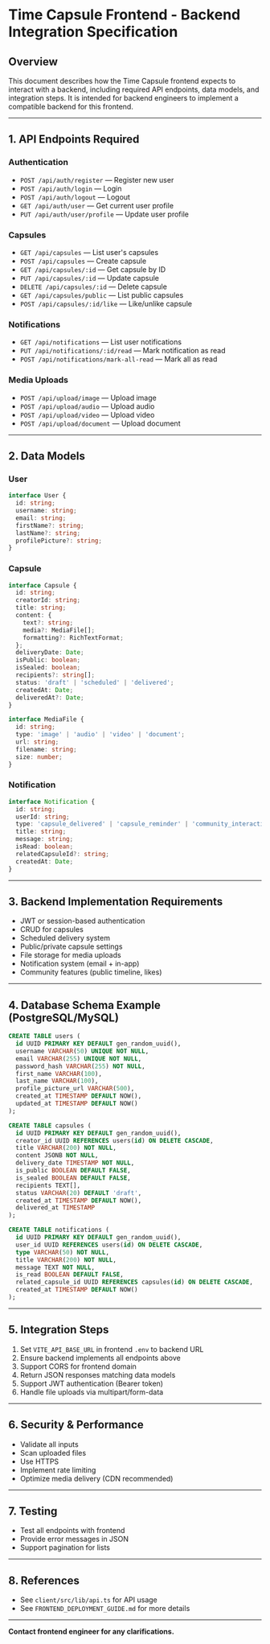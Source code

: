 # Time Capsule Frontend - Backend Integration Specification

## Overview
This document describes how the Time Capsule frontend expects to interact with a backend, including required API endpoints, data models, and integration steps. It is intended for backend engineers to implement a compatible backend for this frontend.

---

## 1. API Endpoints Required

### Authentication
- `POST /api/auth/register` — Register new user
- `POST /api/auth/login` — Login
- `POST /api/auth/logout` — Logout
- `GET /api/auth/user` — Get current user profile
- `PUT /api/auth/user/profile` — Update user profile

### Capsules
- `GET /api/capsules` — List user's capsules
- `POST /api/capsules` — Create capsule
- `GET /api/capsules/:id` — Get capsule by ID
- `PUT /api/capsules/:id` — Update capsule
- `DELETE /api/capsules/:id` — Delete capsule
- `GET /api/capsules/public` — List public capsules
- `POST /api/capsules/:id/like` — Like/unlike capsule

### Notifications
- `GET /api/notifications` — List user notifications
- `PUT /api/notifications/:id/read` — Mark notification as read
- `POST /api/notifications/mark-all-read` — Mark all as read

### Media Uploads
- `POST /api/upload/image` — Upload image
- `POST /api/upload/audio` — Upload audio
- `POST /api/upload/video` — Upload video
- `POST /api/upload/document` — Upload document

---

## 2. Data Models

### User
```ts
interface User {
  id: string;
  username: string;
  email: string;
  firstName?: string;
  lastName?: string;
  profilePicture?: string;
}
```

### Capsule
```ts
interface Capsule {
  id: string;
  creatorId: string;
  title: string;
  content: {
    text?: string;
    media?: MediaFile[];
    formatting?: RichTextFormat;
  };
  deliveryDate: Date;
  isPublic: boolean;
  isSealed: boolean;
  recipients?: string[];
  status: 'draft' | 'scheduled' | 'delivered';
  createdAt: Date;
  deliveredAt?: Date;
}

interface MediaFile {
  id: string;
  type: 'image' | 'audio' | 'video' | 'document';
  url: string;
  filename: string;
  size: number;
}
```

### Notification
```ts
interface Notification {
  id: string;
  userId: string;
  type: 'capsule_delivered' | 'capsule_reminder' | 'community_interaction';
  title: string;
  message: string;
  isRead: boolean;
  relatedCapsuleId?: string;
  createdAt: Date;
}
```

---

## 3. Backend Implementation Requirements

- JWT or session-based authentication
- CRUD for capsules
- Scheduled delivery system
- Public/private capsule settings
- File storage for media uploads
- Notification system (email + in-app)
- Community features (public timeline, likes)

---

## 4. Database Schema Example (PostgreSQL/MySQL)

```sql
CREATE TABLE users (
  id UUID PRIMARY KEY DEFAULT gen_random_uuid(),
  username VARCHAR(50) UNIQUE NOT NULL,
  email VARCHAR(255) UNIQUE NOT NULL,
  password_hash VARCHAR(255) NOT NULL,
  first_name VARCHAR(100),
  last_name VARCHAR(100),
  profile_picture_url VARCHAR(500),
  created_at TIMESTAMP DEFAULT NOW(),
  updated_at TIMESTAMP DEFAULT NOW()
);

CREATE TABLE capsules (
  id UUID PRIMARY KEY DEFAULT gen_random_uuid(),
  creator_id UUID REFERENCES users(id) ON DELETE CASCADE,
  title VARCHAR(200) NOT NULL,
  content JSONB NOT NULL,
  delivery_date TIMESTAMP NOT NULL,
  is_public BOOLEAN DEFAULT FALSE,
  is_sealed BOOLEAN DEFAULT FALSE,
  recipients TEXT[],
  status VARCHAR(20) DEFAULT 'draft',
  created_at TIMESTAMP DEFAULT NOW(),
  delivered_at TIMESTAMP
);

CREATE TABLE notifications (
  id UUID PRIMARY KEY DEFAULT gen_random_uuid(),
  user_id UUID REFERENCES users(id) ON DELETE CASCADE,
  type VARCHAR(50) NOT NULL,
  title VARCHAR(200) NOT NULL,
  message TEXT NOT NULL,
  is_read BOOLEAN DEFAULT FALSE,
  related_capsule_id UUID REFERENCES capsules(id) ON DELETE CASCADE,
  created_at TIMESTAMP DEFAULT NOW()
);
```

---

## 5. Integration Steps

1. Set `VITE_API_BASE_URL` in frontend `.env` to backend URL
2. Ensure backend implements all endpoints above
3. Support CORS for frontend domain
4. Return JSON responses matching data models
5. Support JWT authentication (Bearer token)
6. Handle file uploads via multipart/form-data

---

## 6. Security & Performance
- Validate all inputs
- Scan uploaded files
- Use HTTPS
- Implement rate limiting
- Optimize media delivery (CDN recommended)

---

## 7. Testing
- Test all endpoints with frontend
- Provide error messages in JSON
- Support pagination for lists

---

## 8. References
- See `client/src/lib/api.ts` for API usage
- See `FRONTEND_DEPLOYMENT_GUIDE.md` for more details

---

**Contact frontend engineer for any clarifications.**

